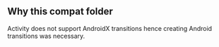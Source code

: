 ## Why this compat folder

Activity does not support AndroidX transitions hence creating Android transitions was necessary.